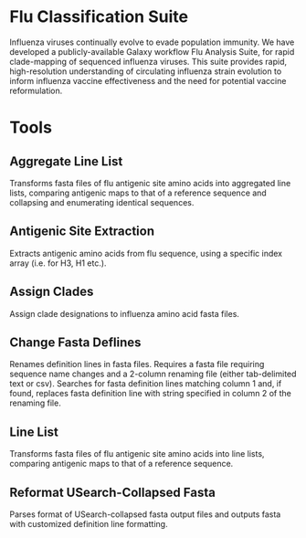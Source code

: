 # Flu Classification Suite
Influenza viruses continually evolve to evade population immunity. We have developed a publicly-available Galaxy workflow Flu Analysis Suite, for rapid clade-mapping of sequenced influenza viruses. This suite provides rapid, high-resolution understanding of circulating influenza strain evolution to inform influenza vaccine effectiveness and the need for potential vaccine reformulation. 

# Tools

## Aggregate Line List
Transforms fasta files of flu antigenic site amino acids into aggregated line lists, comparing antigenic maps to that of a reference sequence and collapsing and enumerating identical sequences.

## Antigenic Site Extraction
Extracts antigenic amino acids from flu sequence, using a specific index array (i.e. for H3, H1 etc.).

## Assign Clades
Assign clade designations to influenza amino acid fasta files.

## Change Fasta Deflines
Renames definition lines in fasta files. Requires a fasta file requiring sequence name changes and a 2-column renaming file (either tab-delimited text or csv). Searches for fasta definition lines matching column 1 and, if found, replaces fasta definition line with string specified in column 2 of the renaming file.

## Line List
Transforms fasta files of flu antigenic site amino acids into line lists, comparing antigenic maps to that of a reference sequence.

## Reformat USearch-Collapsed Fasta
Parses format of USearch-collapsed fasta output files and outputs fasta with customized definition line formatting.
